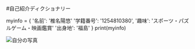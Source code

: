 #自己紹介ディクショナリー


myinfo = {
'名前': '椎名陽悠'
'学籍番号': '1254810380',
'趣味': 'スポーツ・パズルゲーム・映画鑑賞'
'出身地': '福島'
}
print(myinfo)

![自分の写真](https://github.com/a250849h-glitch/me/blob/main/D2B06074-81CB-4D36-B7FB-BC59BF37A281.heic)


